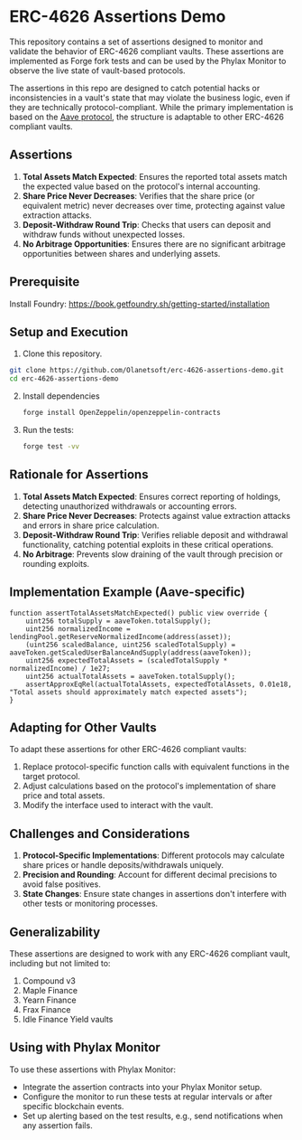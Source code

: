 # ERC-4626 Assertions Demo

This repository contains a set of assertions designed to monitor and validate the behavior of ERC-4626 compliant vaults. These assertions are implemented as Forge fork tests and can be used by the Phylax Monitor to observe the live state of vault-based protocols.


The assertions in this repo are designed to catch potential hacks or inconsistencies in a vault's state that may violate the business logic, even if they are technically protocol-compliant. While the primary implementation is based on the [Aave protocol](https://github.com/aave/Aave-Vault/tree/main), the structure is adaptable to other ERC-4626 compliant vaults.

## Assertions

1. **Total Assets Match Expected**: Ensures the reported total assets match the expected value based on the protocol's internal accounting.
2. **Share Price Never Decreases**: Verifies that the share price (or equivalent metric) never decreases over time, protecting against value extraction attacks.
3. **Deposit-Withdraw Round Trip**: Checks that users can deposit and withdraw funds without unexpected losses.
4. **No Arbitrage Opportunities**: Ensures there are no significant arbitrage opportunities between shares and underlying assets.

## Prerequisite
Install Foundry: https://book.getfoundry.sh/getting-started/installation

## Setup and Execution

1. Clone this repository.

```bash
git clone https://github.com/Olanetsoft/erc-4626-assertions-demo.git
cd erc-4626-assertions-demo
```

2. Install dependencies
   ```bash
   forge install OpenZeppelin/openzeppelin-contracts
   ```
3. Run the tests:
   ```bash
   forge test -vv
   ```

## Rationale for Assertions

1. **Total Assets Match Expected**: Ensures correct reporting of holdings, detecting unauthorized withdrawals or accounting errors.
2. **Share Price Never Decreases**: Protects against value extraction attacks and errors in share price calculation.
3. **Deposit-Withdraw Round Trip**: Verifies reliable deposit and withdrawal functionality, catching potential exploits in these critical operations.
4. **No Arbitrage**: Prevents slow draining of the vault through precision or rounding exploits.

## Implementation Example (Aave-specific)

```solidity
function assertTotalAssetsMatchExpected() public view override {
    uint256 totalSupply = aaveToken.totalSupply();
    uint256 normalizedIncome = lendingPool.getReserveNormalizedIncome(address(asset));
    (uint256 scaledBalance, uint256 scaledTotalSupply) = aaveToken.getScaledUserBalanceAndSupply(address(aaveToken));
    uint256 expectedTotalAssets = (scaledTotalSupply * normalizedIncome) / 1e27;
    uint256 actualTotalAssets = aaveToken.totalSupply();
    assertApproxEqRel(actualTotalAssets, expectedTotalAssets, 0.01e18, "Total assets should approximately match expected assets");
}
```

## Adapting for Other Vaults

To adapt these assertions for other ERC-4626 compliant vaults:

1. Replace protocol-specific function calls with equivalent functions in the target protocol.
2. Adjust calculations based on the protocol's implementation of share price and total assets.
3. Modify the interface used to interact with the vault.

## Challenges and Considerations

1. **Protocol-Specific Implementations**: Different protocols may calculate share prices or handle deposits/withdrawals uniquely.
2. **Precision and Rounding**: Account for different decimal precisions to avoid false positives.
3. **State Changes**: Ensure state changes in assertions don't interfere with other tests or monitoring processes.

## Generalizability

These assertions are designed to work with any ERC-4626 compliant vault, including but not limited to:

1. Compound v3
2. Maple Finance
3. Yearn Finance
4. Frax Finance
5. Idle Finance Yield vaults

## Using with Phylax Monitor

To use these assertions with Phylax Monitor:

- Integrate the assertion contracts into your Phylax Monitor setup.
- Configure the monitor to run these tests at regular intervals or after specific blockchain events.
- Set up alerting based on the test results, e.g., send notifications when any assertion fails.
